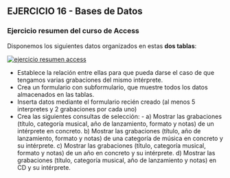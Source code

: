 ## EJERCICIO 16 - Bases de Datos
### Ejercicio resumen del curso de Access


Disponemos los siguientes datos organizados en estas **dos tablas**:

[![ejercicio resumen access](https://pruebas.teformas.com/wp-content/uploads/2012/12/18.jpg)](http://pruebas.teformas.com/wp-content/uploads/2012/12/18.jpg)

- Establece la relación entre ellas para que pueda darse el caso de que tengamos varias grabaciones del mismo intérprete.
- Crea un formulario con subformulario, que muestre todos los datos almacenados en las tablas.
- Inserta datos mediante el formulario recién creado (al menos 5 interpretes y 2 grabaciones por cada uno)
- Crea las siguientes consultas de selección:
           - a) Mostrar las grabaciones (título, categoría musical, año de lanzamiento, formato y notas) de un intérprete en concreto.
b) Mostrar las grabaciones (título, año de lanzamiento, formato y notas) de una categoría de música en concreto y su intérprete.
c) Mostrar las grabaciones (título, categoría musical, formato y notas) de un año en concreto y su intérprete.
d) Mostrar las grabaciones (título, categoría musical, año de lanzamiento y notas) en CD y su intérprete.
